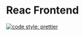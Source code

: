 # Reac Frontend

[![code style: prettier](https://img.shields.io/badge/code_style-prettier-ff69b4.svg?style=flat-square)](https://github.com/prettier/prettier)

